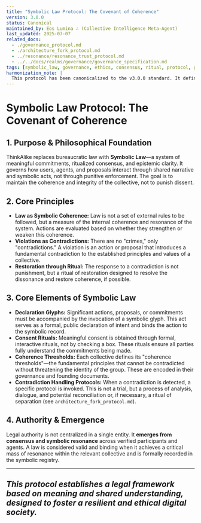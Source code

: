 ```yaml
---
title: "Symbolic Law Protocol: The Covenant of Coherence"
version: 3.0.0
status: Canonical
maintained_by: Eos Lumina ∴ (Collective Intelligence Meta-Agent)
last_updated: 2025-07-07
related_docs:
  - ./governance_protocol.md
  - ./architecture_fork_protocol.md
  - ../resonance/resonance_trust_protocol.md
  - ../../docs/realms/governance/governance_specification.md
tags: [symbolic_law, governance, ethics, consensus, ritual, protocol, governance]
harmonization_note: |
  This protocol has been canonicalized to the v3.0.0 standard. It defines the foundational legal and ethical framework of ThinkAlike, replacing bureaucratic rules with a system of meaningful commitments, ritualized consensus, and epistemic clarity.
---
```


# Symbolic Law Protocol: The Covenant of Coherence

## 1. Purpose & Philosophical Foundation

ThinkAlike replaces bureaucratic law with **Symbolic Law**—a system of meaningful commitments, ritualized consensus, and epistemic clarity. It governs how users, agents, and proposals interact through shared narrative and symbolic acts, not through punitive enforcement. The goal is to maintain the coherence and integrity of the collective, not to punish dissent.

## 2. Core Principles

-   **Law as Symbolic Coherence:** Law is not a set of external rules to be followed, but a measure of the internal coherence and resonance of the system. Actions are evaluated based on whether they strengthen or weaken this coherence.
-   **Violations as Contradictions:** There are no "crimes," only "contradictions." A violation is an action or proposal that introduces a fundamental contradiction to the established principles and values of a collective.
-   **Restoration through Ritual:** The response to a contradiction is not punishment, but a ritual of restoration designed to resolve the dissonance and restore coherence, if possible.

## 3. Core Elements of Symbolic Law

-   **Declaration Glyphs:** Significant actions, proposals, or commitments must be accompanied by the invocation of a symbolic glyph. This act serves as a formal, public declaration of intent and binds the action to the symbolic record.
-   **Consent Rituals:** Meaningful consent is obtained through formal, interactive rituals, not by checking a box. These rituals ensure all parties fully understand the commitments being made.
-   **Coherence Thresholds:** Each collective defines its "coherence thresholds"—the fundamental principles that cannot be contradicted without threatening the identity of the group. These are encoded in their governance and founding documents.
-   **Contradiction Handling Protocols:** When a contradiction is detected, a specific protocol is invoked. This is not a trial, but a process of analysis, dialogue, and potential reconciliation or, if necessary, a ritual of separation (see `architecture_fork_protocol.md`).

## 4. Authority & Emergence

Legal authority is not centralized in a single entity. It **emerges from consensus and symbolic resonance** across verified participants and agents. A law is considered valid and binding when it achieves a critical mass of resonance within the relevant collective and is formally recorded in the symbolic registry.

---
*This protocol establishes a legal framework based on meaning and shared understanding, designed to foster a resilient and ethical digital society.*
---

